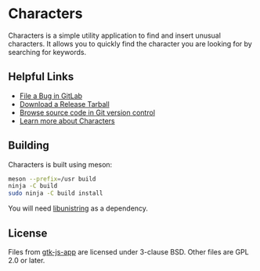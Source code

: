 # Characters

Characters is a simple utility application to find and insert unusual
characters.  It allows you to quickly find the character you are
looking for by searching for keywords.

## Helpful Links
 * [File a Bug in GitLab](https://gitlab.gnome.org/GNOME/gnome-characters/issues)
 * [Download a Release Tarball](https://download.gnome.org/sources/gnome-characters/)
 * [Browse source code in Git version control](https://gitlab.gnome.org/GNOME/gnome-characters)
 * [Learn more about Characters](https://wiki.gnome.org/Design/Apps/CharacterMap)

## Building

Characters is built using meson:
```sh
meson --prefix=/usr build
ninja -C build
sudo ninja -C build install
```
You will need [libunistring](https://www.gnu.org/software/libunistring/) as a dependency.

## License

Files from [gtk-js-app](https://github.com/gcampax/gtk-js-app) are
licensed under 3-clause BSD.  Other files are GPL 2.0 or later.
